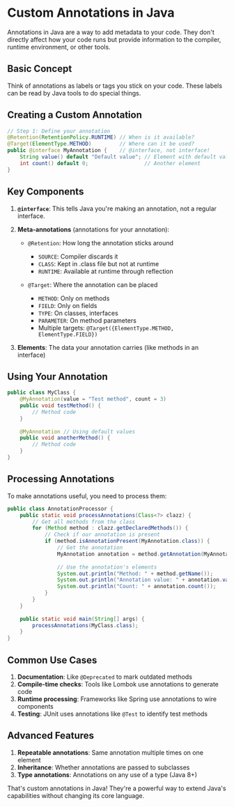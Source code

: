 # Custom Annotations in Java

Annotations in Java are a way to add metadata to your code. They don't directly affect how your code runs but provide information to the compiler, runtime environment, or other tools.

## Basic Concept

Think of annotations as labels or tags you stick on your code. These labels can be read by Java tools to do special things.

## Creating a Custom Annotation

```java
// Step 1: Define your annotation
@Retention(RetentionPolicy.RUNTIME) // When is it available?
@Target(ElementType.METHOD)         // Where can it be used?
public @interface MyAnnotation {    // @interface, not interface!
    String value() default "Default value"; // Element with default value
    int count() default 0;                  // Another element
}
```

## Key Components

1. **`@interface`**: This tells Java you're making an annotation, not a regular interface.

2. **Meta-annotations** (annotations for your annotation):
   - `@Retention`: How long the annotation sticks around
     - `SOURCE`: Compiler discards it
     - `CLASS`: Kept in .class file but not at runtime
     - `RUNTIME`: Available at runtime through reflection
   
   - `@Target`: Where the annotation can be placed
     - `METHOD`: Only on methods
     - `FIELD`: Only on fields
     - `TYPE`: On classes, interfaces
     - `PARAMETER`: On method parameters
     - Multiple targets: `@Target({ElementType.METHOD, ElementType.FIELD})`

3. **Elements**: The data your annotation carries (like methods in an interface)

## Using Your Annotation

```java
public class MyClass {
    @MyAnnotation(value = "Test method", count = 3)
    public void testMethod() {
        // Method code
    }
    
    @MyAnnotation // Using default values
    public void anotherMethod() {
        // Method code
    }
}
```

## Processing Annotations

To make annotations useful, you need to process them:

```java
public class AnnotationProcessor {
    public static void processAnnotations(Class<?> clazz) {
        // Get all methods from the class
        for (Method method : clazz.getDeclaredMethods()) {
            // Check if our annotation is present
            if (method.isAnnotationPresent(MyAnnotation.class)) {
                // Get the annotation
                MyAnnotation annotation = method.getAnnotation(MyAnnotation.class);
                
                // Use the annotation's elements
                System.out.println("Method: " + method.getName());
                System.out.println("Annotation value: " + annotation.value());
                System.out.println("Count: " + annotation.count());
            }
        }
    }
    
    public static void main(String[] args) {
        processAnnotations(MyClass.class);
    }
}
```

## Common Use Cases

1. **Documentation**: Like `@Deprecated` to mark outdated methods
2. **Compile-time checks**: Tools like Lombok use annotations to generate code
3. **Runtime processing**: Frameworks like Spring use annotations to wire components
4. **Testing**: JUnit uses annotations like `@Test` to identify test methods

## Advanced Features

1. **Repeatable annotations**: Same annotation multiple times on one element
2. **Inheritance**: Whether annotations are passed to subclasses
3. **Type annotations**: Annotations on any use of a type (Java 8+)

That's custom annotations in Java! They're a powerful way to extend Java's capabilities without changing its core language.